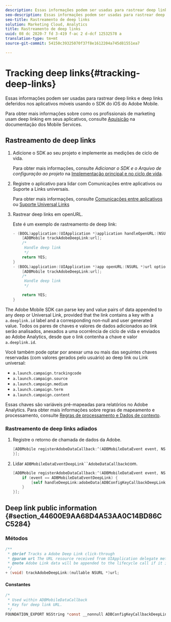 ```yaml
---
description: Essas informações podem ser usadas para rastrear deep links e deep links deferidos nos aplicativos móveis usando o SDK do iOS do Adobe Mobile.
seo-description: Essas informações podem ser usadas para rastrear deep links e deep links deferidos nos aplicativos móveis usando o SDK do iOS do Adobe Mobile.
seo-title: Rastreamento de deep links
solution: Marketing Cloud, Analytics
title: Rastreamento de deep links
uuid: 08 dc 2820-7 fd 3-419 f-ac 2 d-dcf 12532578 a
translation-type: tm+mt
source-git-commit: 54150c39325070f37f8e1612204a745d81551ea7

---
```



# Tracking deep links{#tracking-deep-links}

Essas informações podem ser usadas para rastrear deep links e deep links deferidos nos aplicativos móveis usando o SDK do iOS do Adobe Mobile.

Para obter mais informações sobre como os profissionais de marketing usam deep linking em seus aplicativos, consulte [Aquisição](/help/ios/acquisition-main/acquisition.md) na documentação dos Mobile Services.

## Rastreamento de deep links

1. Adicione o SDK ao seu projeto e implemente as medições de ciclo de vida.

   Para obter mais informações, consulte *Adicionar o SDK e o Arquivo de configuração ao projeto* na [Implementação principal e no ciclo de vida](/help/ios/getting-started/dev-qs.md).
1. Registre o aplicativo para lidar com Comunicações entre aplicativos ou Suporte a Links universais.

   Para obter mais informações, consulte [Comunicações entre aplicativos](https://developer.apple.com/library/ios/documentation/iPhone/Conceptual/iPhoneOSProgrammingGuide/Inter-AppCommunication/Inter-AppCommunication.html#//apple_ref/doc/uid/TP40007072-CH6-SW10) ou [Suporte Universal Links](https://developer.apple.com/library/ios/documentation/General/Conceptual/AppSearch/UniversalLinks.html)

1. Rastrear deep links em openURL.

   Este é um exemplo de rastreamento de deep link:

   ```objective-c
   - (BOOL)application:(UIApplication *)application handleOpenURL:(NSURL *)url { 
       [ADBMobile trackAdobeDeepLink:url]; 
       /* 
        Handle deep link 
        */ 
       return YES; 
   } 
   - (BOOL)application:(UIApplication *)app openURL:(NSURL *)url options:(NSDictionary<NSString *, id> *)options { 
       [ADBMobile trackAdobeDeepLink:url]; 
       /* 
        Handle deep link 
        */ 
   
       return YES; 
   }
   ```

The Adobe Mobile SDK can parse key and value pairs of data appended to any deep or Universal Link, provided that the link contains a key with a `a.deeplink.id` label and a corresponding non-null and user generated value. Todos os pares de chaves e valores de dados adicionados ao link serão analisados, anexados a uma ocorrência de ciclo de vida e enviados ao Adobe Analytics, desde que o link contenha a chave e valor `a.deeplink.id`.

Você também pode optar por anexar uma ou mais das seguintes chaves reservadas (com valores gerados pelo usuário) ao deep link ou Link universal:

* `a.launch.campaign.trackingcode`
* `a.launch.campaign.source`
* `a.launch.campaign.medium`
* `a.launch.campaign.term`
* `a.launch.campaign.content`

Essas chaves são variáveis pré-mapeadas para relatórios no Adobe Analytics. Para obter mais informações sobre regras de mapeamento e processamento, consulte [Regras de processamento e Dados de contexto](/help/ios/getting-started/proc-rules.md).

### Rastreamento de deep links adiados

1. Registre o retorno de chamada de dados da Adobe.

   ```objective-c
   [ADBMobile registerAdobeDataCallback:^(ADBMobileDataEvent event, NSDictionary * _Nullable adobeData) { 
   }];
   ```

1. Lidar `ADBMobileDataEventDeepLink``AdobeDataCallback`com.

   ```objective-c
   [ADBMobile registerAdobeDataCallback:^(ADBMobileDataEvent event, NSDictionary * _Nullable adobeData) { 
       if (event == ADBMobileDataEventDeepLink) { 
           [self handleDeepLink:adobeData[ADBConfigKeyCallbackDeepLink]]; 
       } 
   }];
   ```

## Deep link public information {#section_44600E9AA68D4A53AA0C14BD86CC5284}

### Métodos

```objective-c
/** 
 * @brief Tracks a Adobe Deep Link click-through 
 * @param url The URL resource received from UIApplication delegate method. 
 * @note Adobe Link data will be appended to the lifecycle call if it is a launch event, otherwise an extra call will be sent. 
 */ 
+ (void) trackAdobeDeepLink:(nullable NSURL *)url;
```

#### Constantes

```objective-c
/* 
 * Used within ADBMobileDataCallback 
 * Key for deep link URL. 
 */ 
FOUNDATION_EXPORT NSString *const __nonnull ADBConfigKeyCallbackDeepLink;
```

